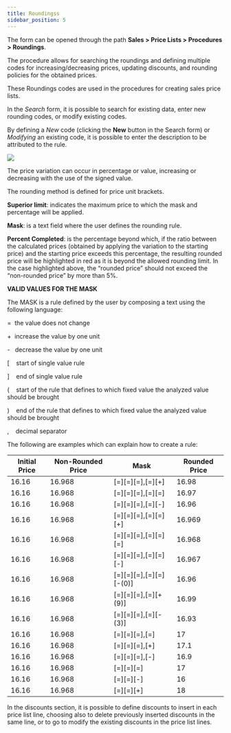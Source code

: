 ```yaml
---
title: Roundingss
sidebar_position: 5
---
```


The form can be opened through the path **Sales > Price Lists > Procedures > Roundings**.

The procedure allows for searching the roundings and defining multiple codes for increasing/decreasing prices, updating discounts, and rounding policies for the obtained prices.

These Roundings codes are used in the procedures for creating sales price lists.

In the *Search* form, it is possible to search for existing data, enter new rounding codes, or modify existing codes.

By defining a *New* code (clicking the **New** button in the Search form) or *Modifying* an existing code, it is possible to enter the description to be attributed to the rule.

![](/img/it-it/sales/sales-price-list/procedures/rounding/image02.png)

The price variation can occur in percentage or value, increasing or decreasing with the use of the signed value.

The rounding method is defined for price unit brackets.

**Superior limit**: indicates the maximum price to which the mask and percentage will be applied.

**Mask**: is a text field where the user defines the rounding rule.

**Percent Completed**: is the percentage beyond which, if the ratio between the calculated prices (obtained by applying the variation to the starting price) and the starting price exceeds this percentage, the resulting rounded price will be highlighted in red as it is beyond the allowed rounding limit. In the case highlighted above, the “rounded price” should not exceed the “non-rounded price” by more than 5%.

**VALID VALUES FOR THE MASK**

The MASK is a rule defined by the user by composing a text using the following language:

=  the value does not change

+  increase the value by one unit

-   decrease the value by one unit

[    start of single value rule

]    end of single value rule

(    start of the rule that defines to which fixed value the analyzed value should be brought

)    end of the rule that defines to which fixed value the analyzed value should be brought

,    decimal separator

The following are examples which can explain how to create a rule:

| Initial Price | Non-Rounded Price | Mask | Rounded Price |
| --- | --- | --- | --- |
| 16.16 | 16.968 | [=][=][=],[=][+] | 16.98 |
| 16.16 | 16.968 | [=][=][=],[=][=] | 16.97 |
| 16.16 | 16.968 | [=][=][=],[=][-] | 16.96 |
| 16.16 | 16.968 | [=][=][=],[=][=][+] | 16.969 |
| 16.16 | 16.968 | [=][=][=],[=][=][=] | 16.968 |
| 16.16 | 16.968 | [=][=][=],[=][=][-] | 16.967 |
| 16.16 | 16.968 | [=][=][=],[=][=][-(0)] | 16.96 |
| 16.16 | 16.968 | [=][=][=],[=][+(9)] | 16.99 |
| 16.16 | 16.968 | [=][=][=],[=][-(3)] | 16.93 |
| 16.16 | 16.968 | [=][=][=],[=] | 17 |
| 16.16 | 16.968 | [=][=][=],[+] | 17.1 |
| 16.16 | 16.968 | [=][=][=],[-] | 16.9 |
| 16.16 | 16.968 | [=][=][=] | 17 |
| 16.16 | 16.968 | [=][=][-] | 16 |
| 16.16 | 16.968 | [=][=][+] | 18 |

In the discounts section, it is possible to define discounts to insert in each price list line, choosing also to delete previously inserted discounts in the same line, or to go to modify the existing discounts in the price list lines.